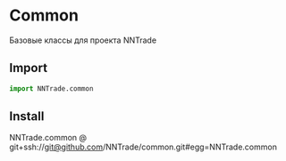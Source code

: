 # Common
Базовые классы для проекта NNTrade

## Import
```python
import NNTrade.common
```

## Install
NNTrade.common @ git+ssh://git@github.com/NNTrade/common.git#egg=NNTrade.common
